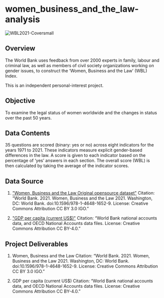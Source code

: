 # women_business_and_the_law-analysis

![WBL2021-Coversmall](https://user-images.githubusercontent.com/123508601/224435464-0c326bb6-6480-4809-a5ce-5f931787dcb6.png)

## Overview

The World Bank uses feedback from over 2000 experts in family, labour and criminal law, as well as members of civil society organizations working on gender issues, to construct the ‘Women, Business and the Law’ (WBL) Index. 

This is an independent personal-interest project.

## Objective

To examine the legal status of women worldwide and the changes in status over the past 50 years.

## Data Contents

35 questions are scored (binary: yes or no) across eight indicators for the years 1971 to 2021. These indicators measure explicit gender-based differences in the law. A score is given to each indicator based on the percentage of ‘yes’ answers in each section. The overall score (WBL) is then calculated by taking the average of the indicator scores.

## Data Source

1. ["Women, Business and the Law Original opensource dataset"](https://wbl.worldbank.org/en/past-reports)
Citation: “World Bank. 2021. Women, Business and the Law 2021. Washington, DC: World Bank. doi:10.1596/978-1-4648-1652-9. License: Creative Commons Attribution CC BY 3.0 IGO.”

2. ["GDP per capita (current US$)"](https://data.worldbank.org/indicator/NY.GDP.PCAP.CD)
Citation: “World Bank national accounts data, and OECD National Accounts data files. License: Creative Commons Attribution CC BY-4.0.”

## Project Deliverables

1. Women, Business and the Law 
Citation: “World Bank. 2021. Women, Business and the Law 2021. Washington, DC: World Bank. doi:10.1596/978-1-4648-1652-9. License: Creative Commons Attribution CC BY 3.0 IGO.”

2. GDP per capita (current US$)
Citation: “World Bank national accounts data, and OECD National Accounts data files. License: Creative Commons Attribution CC BY-4.0.”

